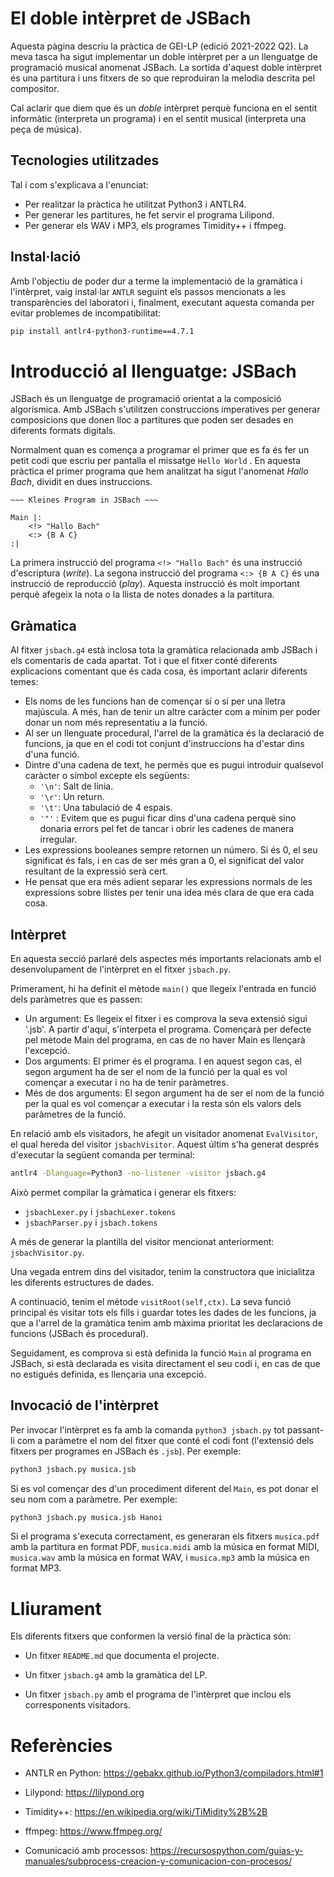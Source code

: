 # El doble intèrpret de JSBach

Aquesta pàgina descriu la pràctica de GEI-LP (edició 2021-2022 Q2). La meva tasca ha sigut implementar un doble intèrpret per a un llenguatge de programació musical anomenat JSBach. La sortida d'aquest doble intèrpret és una partitura i uns fitxers de so que reproduiran la melodia descrita pel compositor.

Cal aclarir que diem que és un *doble* intèrpret perquè funciona en el sentit informàtic (interpreta un programa) i en el sentit musical (interpreta una peça de música).

## Tecnologies utilitzades 
Tal i com s'explicava a l'enunciat:

- Per realitzar la pràctica he utilitzat Python3 i ANTLR4.
- Per generar les partitures, he fet servir el programa Lilipond. 
- Per generar els WAV i MP3, els programes Timidity++ i ffmpeg.

## Instal·lació  

Amb l'objectiu de poder dur a terme la implementació de la gramàtica i l'intèrpret, vaig instal·lar `ANTLR` seguint els passos mencionats a les transparències del laboratori i, finalment, executant aquesta comanda per evitar problemes de incompatibilitat:
```bash
pip install antlr4-python3-runtime==4.7.1
```

# Introducció al llenguatge: JSBach

JSBach és un llenguatge de programació orientat a la composició algorísmica. Amb JSBach s'utilitzen construccions imperatives per generar composicions que donen lloc a partitures que poden ser desades en diferents formats digitals.

Normalment quan es comença a programar el primer que es fa és fer un petit codi que escriu per pantalla el missatge `Hello World` . En aquesta pràctica el primer programa que hem analitzat ha sigut l'anomenat *Hallo Bach*, dividit en dues instruccions. 

```
~~~ Kleines Program in JSBach ~~~

Main |:
    <!> "Hallo Bach"
    <:> {B A C}
:|
```
La primera instrucció del programa `<!> "Hallo Bach"` és una instrucció d'escriptura (*write*). La segona instrucció del programa `<:> {B A C}` és una instrucció de reproducció (*play*). Aquesta instrucció és molt important perquè afegeix la nota o la llista de notes donades a la partitura.  

## Gràmatica

Al fitxer `jsbach.g4` està inclosa tota la gramàtica relacionada amb JSBach i els comentaris de cada apartat. Tot i que el fitxer conté diferents explicacions comentant que és cada cosa, és important aclarir diferents temes:
- Els noms de les funcions han de començar sí o sí per una lletra majúscula. A més, han de tenir un altre caràcter com a mínim per poder donar un nom més representatiu a la funció.
- Al ser un llenguate procedural, l'arrel de la gramàtica és la declaració de funcions, ja que en el codi tot conjunt d'instruccions ha d'estar dins d'una funció.
- Dintre d'una cadena de text, he permès que es pugui introduir qualsevol caràcter o símbol excepte els següents:
  - `'\n'`: Salt de línia.
  - `'\r'`: Un return.
  - `'\t'`: Una tabulació de 4 espais.
  - `'"'` : Evitem que es pugui ficar dins d'una cadena perquè sino donaria errors pel fet de tancar i obrir les cadenes de manera irregular.
- Les expressions booleanes sempre retornen un número. Si és 0, el seu significat és fals, i en cas de ser més gran a 0, el significat del valor resultant de la expressió serà cert.
- He pensat que era més adient separar les expressions normals de les expressions sobre llistes per tenir una idea més clara de que era cada cosa.

## Intèrpret

En aquesta secció parlaré dels aspectes més importants  relacionats amb el desenvolupament de l'intèrpret en el fitxer `jsbach.py`. 

Primerament, hi ha definit el mètode `main()` que llegeix l'entrada en funció dels paràmetres que es passen:

- Un argument: Es llegeix el fitxer i es comprova la seva extensió sigui '.jsb'. A partir d'aquí, s'interpeta el programa. Començarà per defecte pel mètode Main del programa, en cas de no haver Main es llençarà l'excepció.
- Dos arguments: El primer és el programa. I en aquest segon cas, el segon argument ha de ser el nom de la funció per la qual es vol començar a executar i no ha de tenir paràmetres.
- Més de dos arguments: El segon argument ha de ser el nom de la funció per la qual es vol començar a executar i la resta són els valors dels paràmetres de la funció.

En relació amb els visitadors, he afegit un visitador anomenat `EvalVisitor`, el qual hereda del visitor `jsbachVisitor`. Aquest últim s'ha generat després d'executar la següent comanda per terminal:

```bash 
antlr4 -Dlanguage=Python3 -no-listener -visitor jsbach.g4
```
Això permet compilar la gràmatica i generar els fitxers:
- `jsbachLexer.py` i `jsbachLexer.tokens` 
- `jsbachParser.py` i `jsbach.tokens`
 
A més de generar la plantilla del visitor mencionat anteriorment: `jsbachVisitor.py`.

Una vegada entrem dins del visitador, tenim la constructora que inicialitza les diferents estructures de dades. 


A continuació, tenim el mètode `visitRoot(self,ctx)`. La seva funció principal és visitar tots els fills i guardar totes les dades de les funcions, ja que a l'arrel de la gramàtica tenim amb màxima prioritat les declaracions de funcions (JSBach és procedural). 

Seguidament, es comprova si està definida la funció `Main` al programa en JSBach, si està declarada es visita directament el seu codi i, en cas de que no estigués definida, es llençaria una excepció.


## Invocació de l'intèrpret

Per invocar l'intèrpret es fa amb la comanda `python3 jsbach.py` tot
passant-li com a paràmetre el nom del fitxer que conté el codi font
(l'extensió dels fitxers per programes en JSBach és `.jsb`). Per exemple:

```bash
python3 jsbach.py musica.jsb
```

Si es vol començar des d'un procediment diferent del `Main`, es pot donar el seu nom com a paràmetre. Per exemple:

```bash
python3 jsbach.py musica.jsb Hanoi
```

Si el programa s'executa correctament, es generaran els fitxers
`musica.pdf` amb la partitura en format PDF,
`musica.midi` amb la música en format MIDI,
`musica.wav` amb la música en format WAV,
i
`musica.mp3` amb la música en format MP3.



# Lliurament

Els diferents fitxers que conformen la versió final de la pràctica són:

- Un fitxer `README.md` que documenta el projecte.

- Un fitxer `jsbach.g4` amb la gramàtica del LP.

- Un fitxer `jsbach.py` amb el programa de l'intèrpret que inclou els corresponents visitadors.



# Referències

- ANTLR en Python: https://gebakx.github.io/Python3/compiladors.html#1

- Lilypond: https://lilypond.org

- Timidity++: https://en.wikipedia.org/wiki/TiMidity%2B%2B

- ffmpeg: https://www.ffmpeg.org/

- Comunicació amb processos: https://recursospython.com/guias-y-manuales/subprocess-creacion-y-comunicacion-con-procesos/